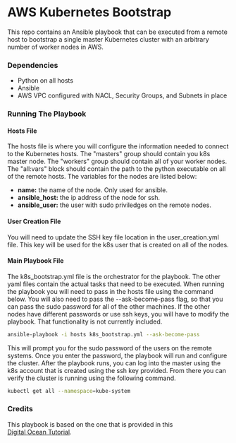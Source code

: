 # AWS Kubernetes Bootstrap

This repo contains an Ansible playbook that can be executed from a remote host
to bootstrap a single master Kubernetes cluster with an arbitrary number of
worker nodes in AWS. 

### Dependencies

- Python on all hosts
- Ansible
- AWS VPC configured with NACL, Security Groups, and Subnets in place

### Running The Playbook

#### Hosts File

The hosts file is where you will configure the information needed to connect
to the Kubernetes hosts. The "masters" group should contain you k8s master
node. The "workers" group should contain all of your worker nodes. The
"all:vars" block should contain the path to the python executable on all
of the remote hosts. The variables for the nodes are listed below:

- __name:__ the name of the node. Only used for ansible.
- __ansible_host:__ the ip address of the node for ssh.
- __ansible_user:__ the user with sudo priviledges on the remote nodes.

#### User Creation File

You will need to update the SSH key file location in the user_creation.yml
file. This key will be used for the k8s user that is created on all of the
nodes.

#### Main Playbook File

The k8s_bootstrap.yml file is the orchestrator for the playbook. The 
other yaml files contain the actual tasks that need to be executed.
When running the playbook you will need to pass in the hosts file using the 
command below. You will also need to pass the --ask-become-pass flag, 
so that you can pass the sudo password for all of the other machines. If the
other nodes have different passwords or use ssh keys, you will have to modify
the playbook. That functionality is not currently included.

```bash
ansible-playbook -i hosts k8s_bootstrap.yml --ask-become-pass
```

This will prompt you for the sudo password of the users on the remote systems.
Once you enter the password, the playbook will run and configure the cluster.
After the playbook runs, you can log into the master using the k8s account 
that is created using the ssh key provided. From there you can verify the 
cluster is running using the following command.

```bash
kubectl get all --namespace=kube-system
```

### Credits

This playbook is based on the one that is provided in this  
[Digital Ocean Tutorial](https://www.digitalocean.com/community/tutorials/how-to-create-a-kubernetes-cluster-using-kubeadm-on-ubuntu-18-04).

